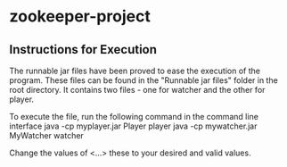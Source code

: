 # zookeeper-project

## Instructions for Execution

The runnable jar files have been proved to ease the execution of the program. These files can be found 
in the "Runnable jar files" folder in the root directory. It contains two files - one for watcher and the 
other for player.

To execute the file, run the following command in the command line interface
	java -cp myplayer.jar Player player <serverIp> <player name>
	java -cp mywatcher.jar MyWatcher watcher <serverIp> <N>
	
Change the values of <...> these to your desired and valid values.